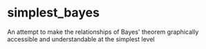 # simplest_bayes
An attempt to make the relationships of Bayes' theorem graphically accessible and understandable at the simplest level
